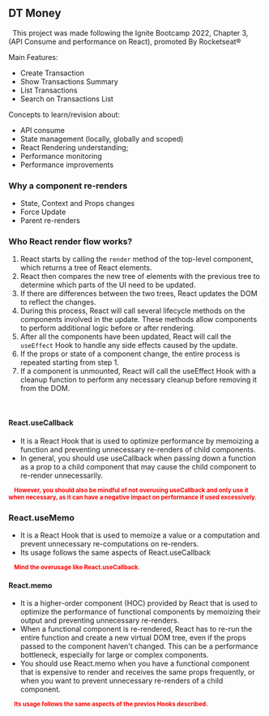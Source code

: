 ## DT Money

&nbsp; This project was made following the Ignite Bootcamp 2022, Chapter 3, (API Consume and performance on React), promoted By Rocketseat®

Main Features:

- Create Transaction
- Show Transactions Summary
- List Transactions
- Search on Transactions List

Concepts to learn/revision about:

- API consume
- State management (locally, globally and scoped)
- React Rendering understanding;
- Performance monitoring
- Performance improvements

### Why a component re-renders

- State, Context and Props changes
- Force Update
- Parent re-renders

### Who React render flow works?

1.  React starts by calling the `render` method of the top-level component, which returns a tree of React elements.
2.  React then compares the new tree of elements with the previous tree to determine which parts of the UI need to be updated.
3.  If there are differences between the two trees, React updates the DOM to reflect the changes.
4.  During this process, React will call several lifecycle methods on the components involved in the update. These methods allow components to perform additional logic before or after rendering.
5.  After all the components have been updated, React will call the `useEffect` Hook to handle any side effects caused by the update.
6.  If the props or state of a component change, the entire process is repeated starting from step 1.
7.  If a component is unmounted, React will call the useEffect Hook with a cleanup function to perform any necessary cleanup before removing it from the DOM.

<br/>

#### React.useCallback

- It is a React Hook that is used to optimize performance by memoizing a function and preventing unnecessary re-renders of child components.
- In general, you should use useCallback when passing down a function as a prop to a child component that may cause the child component to re-render unnecessarily.

<small><strong style="color:red">&nbsp; &nbsp; However, you should also be mindful of not overusing useCallback and only use it when necessary, as it can have a negative impact on performance if used excessively.</strong></small>

### React.useMemo

- It is a React Hook that is used to memoize a value or a computation and prevent unnecessary re-computations on re-renders.
- Its usage follows the same aspects of React.useCallback

<small><strong style="color:red">&nbsp; &nbsp; Mind the overusage like React.useCallback.</strong></small>

#### React.memo

- It is a higher-order component (HOC) provided by React that is used to optimize the performance of functional components by memoizing their output and preventing unnecessary re-renders.
- When a functional component is re-rendered, React has to re-run the entire function and create a new virtual DOM tree, even if the props passed to the component haven't changed. This can be a performance bottleneck, especially for large or complex components.
- You should use React.memo when you have a functional component that is expensive to render and receives the same props frequently, or when you want to prevent unnecessary re-renders of a child component.

<small><strong style="color:red">&nbsp; &nbsp; Its usage follows the same aspects of the previos Hooks described.</strong></small>
